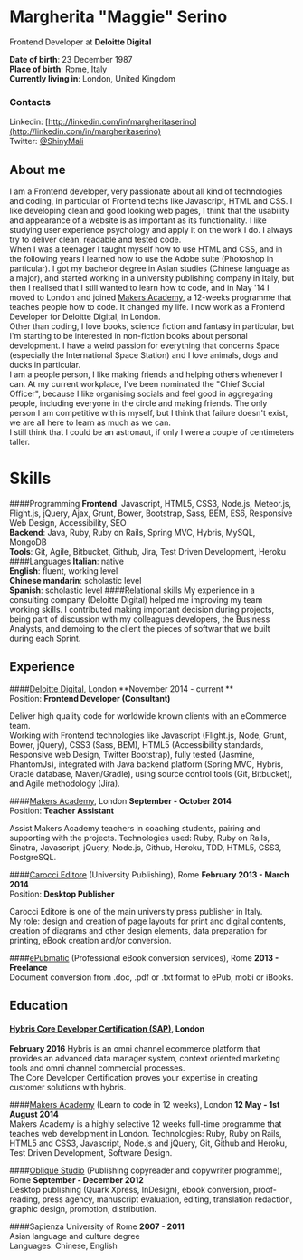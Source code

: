 # Margherita "Maggie" Serino
Frontend Developer at **Deloitte Digital**  

**Date of birth**: 23 December 1987  
**Place of birth**: Rome, Italy  
**Currently living in**: London, United Kingdom 

### Contacts
Linkedin: [http://linkedin.com/in/margheritaserino](http://linkedin.com/in/margheritaserino)  
Twitter: [@ShinyMali](https://twitter.com/ShinyMali)  

## About me
I am a Frontend developer, very passionate about all kind of technologies and coding, in particular of Frontend techs like Javascript, HTML and CSS. I like developing clean and good looking web pages, I think that the usability and appearance of a website is as important as its functionality. I like studying user experience psychology and apply it on the work I do. I always try to deliver clean, readable and tested code.  
When I was a teenager I taught myself how to use HTML and CSS, and in the following years I learned how to use the Adobe suite (Photoshop in particular). I got my bachelor degree in Asian studies (Chinese language as a major), and started working in a university publishing company in Italy, but then I realised that I still wanted to learn how to code, and in May '14 I moved to London and joined [Makers Academy](http://www.makersacademy.com), a 12-weeks programme that teaches people how to code. It changed my life. I now work as a Frontend Developer for Deloitte Digital, in London.  
Other than coding, I love books, science fiction and fantasy in particular, but I'm starting to be interested in non-fiction books about personal development. I have a weird passion for everything that concerns Space (especially the International Space Station) and I love animals, dogs and ducks in particular.  
I am a people person, I like making friends and helping others whenever I can. At my current workplace, I've been nominated the "Chief Social Officer", because I like organising socials and feel good in aggregating people, including everyone in the circle and making friends. The only person I am competitive with is myself, but I think that failure doesn't exist, we are all here to learn as much as we can.  
I still think that I could be an astronaut, if only I were a couple of centimeters taller.

# Skills
####Programming
**Frontend**: Javascript, HTML5, CSS3, Node.js, Meteor.js, Flight.js, jQuery, Ajax, Grunt, Bower, Bootstrap, Sass, BEM, ES6, Responsive Web Design, Accessibility, SEO  
**Backend**: Java, Ruby, Ruby on Rails, Spring MVC, Hybris, MySQL, MongoDB  
**Tools**: Git, Agile, Bitbucket, Github, Jira, Test Driven Development, Heroku
####Languages
**Italian**: native  
**English**: fluent, working level  
**Chinese mandarin**: scholastic level  
**Spanish**: scholastic level
####Relational skills
My experience in a consulting company (Deloitte Digital) helped me improving my team working skills. I contributed making important decision during projects, being part of discussion with my colleagues developers, the Business Analysts, and demoing to the client the pieces of softwar that we built during each Sprint.

## Experience
####[Deloitte Digital](https://eu.deloittedigital.com/en/home), London
**November 2014 - current **  
Position: **Frontend Developer (Consultant)**

Deliver high quality code for worldwide known clients with an eCommerce team.  
Working with Frontend technologies like Javascript (Flight.js, Node, Grunt, Bower, jQuery), CSS3 (Sass, BEM), HTML5 (Accessibility standards, Responsive web Design, Twitter Bootstrap), fully tested (Jasmine, PhantomJs), integrated with Java backend platform (Spring MVC, Hybris, Oracle database, Maven/Gradle), using source control tools (Git, Bitbucket), and Agile methodology (Jira).

####[Makers Academy](http://www.makersacademy.com), London
**September - October 2014**  
Position: **Teacher Assistant**

Assist Makers Academy teachers in coaching students, pairing and supporting with the projects.
Technologies used: Ruby, Ruby on Rails, Sinatra, Javascript, jQuery, Node.js, Github, Heroku, TDD, HTML5, CSS3, PostgreSQL.

####[Carocci Editore](http://www.carocci.it) (University Publishing), Rome
**February 2013 - March 2014**  
Position: **Desktop Publisher**

Carocci Editore is one of the main university press publisher in Italy.  
My role: design and creation of page layouts for print and digital contents, creation of diagrams and other design elements, data preparation for printing, eBook creation and/or conversion.

####[ePubmatic](https://www.epubmatic.com/) (Professional eBook conversion services), Rome
**2013 - Freelance**  
Document conversion from .doc, .pdf or .txt format to ePub, mobi or iBooks.

## Education
#### [Hybris Core Developer Certification (SAP)](https://www.hybris.com/en/services/certification), London
**February 2016**
Hybris is an omni channel ecommerce platform that provides an advanced data manager system, context oriented marketing tools and omni channel commercial processes.  
The Core Developer Certification proves your expertise in creating customer solutions with hybris.

####[Makers Academy](http://www.makersacademy.com) (Learn to code in 12 weeks), London
**12 May - 1st August 2014**  
Makers Academy is a highly selective 12 weeks full-time programme that teaches web development in London.
Technologies: Ruby, Ruby on Rails, HTML5 and CSS3, Javascript, Node.js and jQuery, Git, Github and Heroku, Test Driven Development, Software Design.

####[Oblique Studio](http://www.oblique.it/) (Publishing copyreader and copywriter programme), Rome
**September - December 2012**  
Desktop publishing (Quark Xpress, InDesign), ebook conversion, proof-reading, press agency, manuscript evaluation, editing, translation redaction, graphic design, promotion, distribution.

####Sapienza University of Rome
**2007 - 2011**  
Asian language and culture degree  
Languages: Chinese, English
